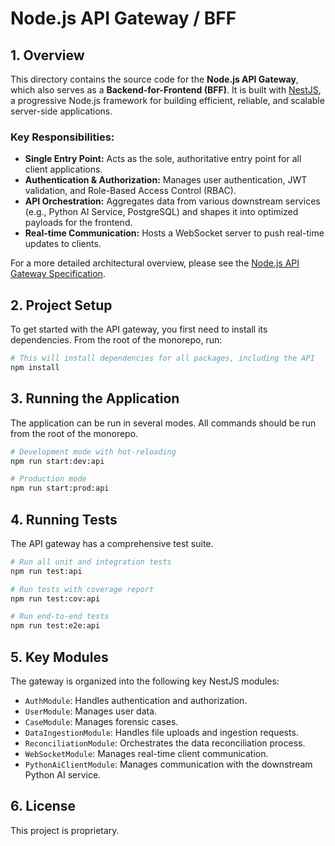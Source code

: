 # Node.js API Gateway / BFF

## 1. Overview

This directory contains the source code for the **Node.js API Gateway**, which also serves as a **Backend-for-Frontend (BFF)**. It is built with [NestJS](https://nestjs.com/), a progressive Node.js framework for building efficient, reliable, and scalable server-side applications.

### Key Responsibilities:

*   **Single Entry Point:** Acts as the sole, authoritative entry point for all client applications.
*   **Authentication & Authorization:** Manages user authentication, JWT validation, and Role-Based Access Control (RBAC).
*   **API Orchestration:** Aggregates data from various downstream services (e.g., Python AI Service, PostgreSQL) and shapes it into optimized payloads for the frontend.
*   **Real-time Communication:** Hosts a WebSocket server to push real-time updates to clients.

For a more detailed architectural overview, please see the [Node.js API Gateway Specification](../../architectural_deep_dive/02_NODE_GATEWAY_SPEC.md).

## 2. Project Setup

To get started with the API gateway, you first need to install its dependencies. From the root of the monorepo, run:

```bash
# This will install dependencies for all packages, including the API
npm install
```

## 3. Running the Application

The application can be run in several modes. All commands should be run from the root of the monorepo.

```bash
# Development mode with hot-reloading
npm run start:dev:api

# Production mode
npm run start:prod:api
```

## 4. Running Tests

The API gateway has a comprehensive test suite.

```bash
# Run all unit and integration tests
npm run test:api

# Run tests with coverage report
npm run test:cov:api

# Run end-to-end tests
npm run test:e2e:api
```

## 5. Key Modules

The gateway is organized into the following key NestJS modules:

*   `AuthModule`: Handles authentication and authorization.
*   `UserModule`: Manages user data.
*   `CaseModule`: Manages forensic cases.
*   `DataIngestionModule`: Handles file uploads and ingestion requests.
*   `ReconciliationModule`: Orchestrates the data reconciliation process.
*   `WebSocketModule`: Manages real-time client communication.
*   `PythonAiClientModule`: Manages communication with the downstream Python AI service.

## 6. License

This project is proprietary.
